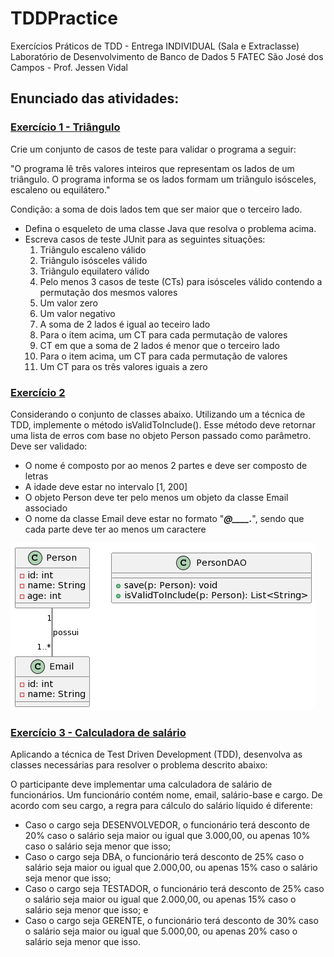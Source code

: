 # TDDPractice

Exercícios Práticos de TDD - Entrega INDIVIDUAL (Sala e Extraclasse)
Laboratório de Desenvolvimento de Banco de Dados 5
FATEC São José dos Campos - Prof. Jessen Vidal

## Enunciado das atividades:

### [Exercício 1 - Triângulo]()
Crie um conjunto de casos de teste para validar o programa a seguir:

"O programa lê três valores inteiros que representam os lados de um triângulo. O programa informa se os lados formam um triângulo isósceles, escaleno ou equilátero."

Condição: a soma de dois lados tem que ser maior que o terceiro lado.</br>

+ Defina o esqueleto de uma classe Java que resolva o problema acima.
+ Escreva casos de teste JUnit para as seguintes situações:
  1. Triângulo escaleno válido
  2. Triângulo isósceles válido
  3. Triângulo equilatero válido
  4. Pelo menos 3 casos de teste (CTs) para isósceles válido contendo a permutação dos mesmos valores
  5. Um valor zero
  6. Um valor negativo
  7. A soma de 2 lados é igual ao teceiro lado
  8. Para o item acima, um CT para cada permutação de valores
  9. CT em que a soma de 2 lados é menor que o terceiro lado
  10. Para o item acima, um CT para cada permutação de valores
  11. Um CT para os três valores iguais a zero


### [Exercício 2]() 
Considerando o conjunto de classes abaixo. Utilizando um a técnica de TDD, implemente o método isValidToInclude(). Esse método deve retornar uma lista de erros com base no objeto Person passado como parâmetro. Deve ser validado:

- O nome é composto por ao menos 2 partes e deve ser composto de letras
- A idade deve estar no intervalo [1, 200]
- O objeto Person deve ter pelo menos um objeto da classe Email associado
- O nome da classe Email deve estar no formato "_____@____._____", sendo que cada parte deve ter ao menos um caractere

![Person Image](exercicio2.png)


### [Exercício 3 - Calculadora de salário]() 
Aplicando a técnica de Test Driven Development (TDD), desenvolva as classes necessárias para resolver o problema descrito abaixo:

O participante deve implementar uma calculadora de salário de funcionários. Um funcionário contém nome, email, salário-base e cargo. De acordo com seu cargo, a regra para cálculo do salário líquido é diferente:

- Caso o cargo seja DESENVOLVEDOR, o funcionário terá desconto de 20% caso o salário seja maior ou igual que 3.000,00, ou apenas 10% caso o salário seja menor que isso;
- Caso o cargo seja DBA, o funcionário terá desconto de 25% caso o salário seja maior ou igual que 2.000,00, ou apenas 15% caso o salário seja menor que isso;
- Caso o cargo seja TESTADOR, o funcionário terá desconto de 25% caso o salário seja maior ou igual que 2.000,00, ou apenas 15% caso o salário seja menor que isso; e
- Caso o cargo seja GERENTE, o funcionário terá desconto de 30% caso o salário seja maior ou igual que 5.000,00, ou apenas 20% caso o salário seja menor que isso.